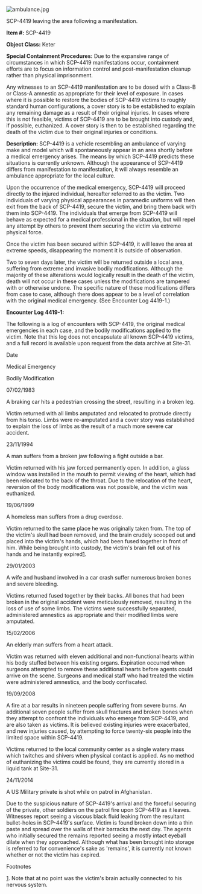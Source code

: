 ![ambulance.jpg](http://scp-wiki.wdfiles.com/local--files/scp-4419/ambulance.jpg)

SCP-4419 leaving the area following a manifestation.

**Item #:** SCP-4419

**Object Class:** Keter

**Special Containment Procedures:** Due to the expansive range of circumstances in which SCP-4419 manifestations occur, containment efforts are to focus on information control and post-manifestation cleanup rather than physical imprisonment.

Any witnesses to an SCP-4419 manifestation are to be dosed with a Class-B or Class-A amnestic as appropriate for their level of exposure. In cases where it is possible to restore the bodies of SCP-4419 victims to roughly standard human configurations, a cover story is to be established to explain any remaining damage as a result of their original injuries. In cases where this is not feasible, victims of SCP-4419 are to be brought into custody and, if possible, euthanized. A cover story is then to be established regarding the death of the victim due to their original injuries or conditions.

**Description:** SCP-4419 is a vehicle resembling an ambulance of varying make and model which will spontaneously appear in an area shortly before a medical emergency arises. The means by which SCP-4419 predicts these situations is currently unknown. Although the appearance of SCP-4419 differs from manifestation to manifestation, it will always resemble an ambulance appropriate for the local culture.

Upon the occurrence of the medical emergency, SCP-4419 will proceed directly to the injured individual, hereafter referred to as the victim. Two individuals of varying physical appearances in paramedic uniforms will then exit from the back of SCP-4419, secure the victim, and bring them back with them into SCP-4419. The individuals that emerge from SCP-4419 will behave as expected for a medical professional in the situation, but will repel any attempt by others to prevent them securing the victim via extreme physical force.

Once the victim has been secured within SCP-4419, it will leave the area at extreme speeds, disappearing the moment it is outside of observation.

Two to seven days later, the victim will be returned outside a local area, suffering from extreme and invasive bodily modifications. Although the majority of these alterations would logically result in the death of the victim, death will not occur in these cases unless the modifications are tampered with or otherwise undone. The specific nature of these modifications differs from case to case, although there does appear to be a level of correlation with the original medical emergency. (See Encounter Log 4419-1.)

**Encounter Log 4419-1:**

The following is a log of encounters with SCP-4419, the original medical emergencies in each case, and the bodily modifications applied to the victim. Note that this log does not encapsulate all known SCP-4419 victims, and a full record is available upon request from the data archive at Site-31.

Date

Medical Emergency

Bodily Modification

07/02/1983

A braking car hits a pedestrian crossing the street, resulting in a broken leg.

Victim returned with all limbs amputated and relocated to protrude directly from his torso. Limbs were re-amputated and a cover story was established to explain the loss of limbs as the result of a much more severe car accident.

23/11/1994

A man suffers from a broken jaw following a fight outside a bar.

Victim returned with his jaw forced permanently open. In addition, a glass window was installed in the mouth to permit viewing of the heart, which had been relocated to the back of the throat. Due to the relocation of the heart, reversion of the body modifications was not possible, and the victim was euthanized.

19/06/1999

A homeless man suffers from a drug overdose.

Victim returned to the same place he was originally taken from. The top of the victim's skull had been removed, and the brain crudely scooped out and placed into the victim's hands, which had been fused together in front of him. While being brought into custody, the victim's brain fell out of his hands and he instantly expired[1](javascript:;).

29/01/2003

A wife and husband involved in a car crash suffer numerous broken bones and severe bleeding.

Victims returned fused together by their backs. All bones that had been broken in the original accident were meticulously removed, resulting in the loss of use of some limbs. The victims were successfully separated, administered amnestics as appropriate and their modified limbs were amputated.

15/02/2006

An elderly man suffers from a heart attack.

Victim was returned with eleven additional and non-functional hearts within his body stuffed between his existing organs. Expiration occurred when surgeons attempted to remove these additional hearts before agents could arrive on the scene. Surgeons and medical staff who had treated the victim were administered amnestics, and the body confiscated.

19/09/2008

A fire at a bar results in nineteen people suffering from severe burns. An additional seven people suffer from skull fractures and broken bones when they attempt to confront the individuals who emerge from SCP-4419, and are also taken as victims. It is believed existing injuries were exacerbated, and new injuries caused, by attempting to force twenty-six people into the limited space within SCP-4419.

Victims returned to the local community center as a single watery mass which twitches and shivers when physical contact is applied. As no method of euthanizing the victims could be found, they are currently stored in a liquid tank at Site-31.

24/11/2014

A US Military private is shot while on patrol in Afghanistan.

Due to the suspicious nature of SCP-4419's arrival and the forceful securing of the private, other soldiers on the patrol fire upon SCP-4419 as it leaves. Witnesses report seeing a viscous black fluid leaking from the resultant bullet-holes in SCP-4419's surface. Victim is found broken down into a thin paste and spread over the walls of their barracks the next day. The agents who initially secured the remains reported seeing a mostly intact eyeball dilate when they approached. Although what has been brought into storage is referred to for convenience's sake as 'remains', it is currently not known whether or not the victim has expired.

Footnotes

[1](javascript:;). Note that at no point was the victim's brain actually connected to his nervous system.
